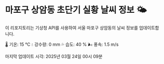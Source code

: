 
# 마포구 상암동 초단기 실황 날씨 정보 🌤️

이 리포지토리는 기상청 API를 사용하여 서울 마포구 상암동의 날씨 정보를 업데이트합니다. 

🌡️ 기온: 15 ℃
💧 강수량: 0 mm
💦 습도: 40 %
🌬️ 풍속: 1.5 m/s

마지막 업데이트 시각: 2025년 03월 24일 00시 09분    
